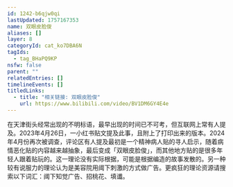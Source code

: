```yaml
---
id: 1242-b6qjw0qi
lastUpdated: 1757167353
name: 双眼皮脸俊
aliases: []
layer: 8
categoryId: cat_ko7DBA6N
tagIds:
  - tag_BHaPQ9KP
nsfw: false
parent: ""
relatedEntries: []
timelineEvents: []
titledLinks:
  - title: "相关链接: 双眼皮脸俊"
    url: https://www.bilibili.com/video/BV1DM6GY4E4e
---
```


在天津街头经常出现的不明标语，最早出现的时间已不可考，但互联网上常有人提及。2023年4月26日，一小红书贴文提及此事，且附上了打印出来的版本。2024年4月份再次被调查，评论区有人提及最初是一个精神病人贴的寻人启示，随着病情恶化贴的内容越来越抽象，最后变成「双眼皮脸俊」，而其他地方贴的是很多年轻人跟着贴玩的。这一理论没有实际根据，可能是根据编造的故事发散的。另一种较有说服力的理论认为是美容院用阈下刺激的方式做广告。更疯狂的理论资源请搜索以下词汇：阈下知觉广告、招桃花、填谶。
